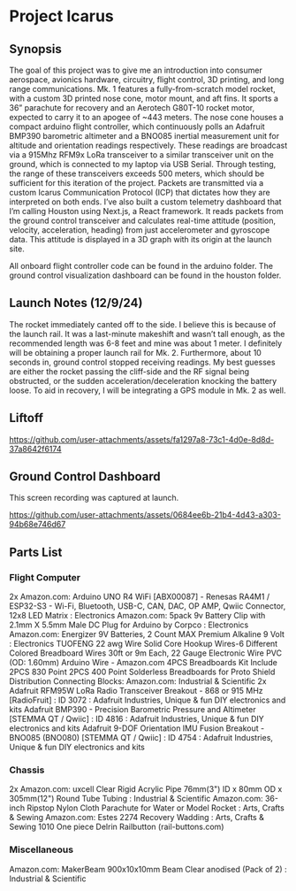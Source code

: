 # Project Icarus

## Synopsis

The goal of this project was to give me an introduction into consumer aerospace, avionics hardware, circuitry, flight control, 3D printing, and long range communications. Mk. 1 features a fully-from-scratch model rocket, with a custom 3D printed nose cone, motor mount, and aft fins. It sports a 36” parachute for recovery and an Aerotech G80T-10 rocket motor, expected to carry it to an apogee of ~443 meters. The nose cone houses a compact arduino flight controller, which continuously polls an Adafruit BMP390 barometric altimeter and a BNO085 inertial measurement unit for altitude and orientation readings respectively. These readings are broadcast via a 915Mhz RFM9x LoRa transceiver to a similar transceiver unit on the ground, which is connected to my laptop via USB Serial. Through testing, the range of these transceivers exceeds 500 meters, which should be sufficient for this iteration of the project. Packets are transmitted via a custom Icarus Communication Protocol (ICP) that dictates how they are interpreted on both ends. I’ve also built a custom telemetry dashboard that I’m calling Houston using Next.js, a React framework. It reads packets from the ground control transceiver and calculates real-time attitude (position, velocity, acceleration, heading) from just accelerometer and gyroscope data. This attitude is displayed in a 3D graph with its origin at the launch site.

All onboard flight controller code can be found in the arduino folder. The ground control visualization dashboard can be found in the houston folder.

## Launch Notes (12/9/24)

The rocket immediately canted off to the side. I believe this is because of the launch rail. It was a last-minute makeshift and wasn’t tall enough, as the recommended length was 6-8 feet and mine was about 1 meter. I definitely will be obtaining a proper launch rail for Mk. 2. Furthermore, about 10 seconds in, ground control stopped receiving readings. My best guesses are either the rocket passing the cliff-side and the RF signal being obstructed, or the sudden acceleration/deceleration knocking the battery loose. To aid in recovery, I will be integrating a GPS module in Mk. 2 as well.

## Liftoff

https://github.com/user-attachments/assets/fa1297a8-73c1-4d0e-8d8d-37a8642f6174

## Ground Control Dashboard

This screen recording was captured at launch.

https://github.com/user-attachments/assets/0684ee6b-21b4-4d43-a303-94b68e746d67

## Parts List

### Flight Computer
2x Amazon.com: Arduino UNO R4 WiFi [ABX00087] - Renesas RA4M1 / ESP32-S3 - Wi-Fi, Bluetooth, USB-C, CAN, DAC, OP AMP, Qwiic Connector, 12x8 LED Matrix : Electronics
Amazon.com: 5pack 9v Battery Clip with 2.1mm X 5.5mm Male DC Plug for Arduino by Corpco : Electronics
Amazon.com: Energizer 9V Batteries, 2 Count MAX Premium Alkaline 9 Volt : Electronics
TUOFENG 22 awg Wire Solid Core Hookup Wires-6 Different Colored Breadboard Wires 30ft or 9m Each, 22 Gauge Electronic Wire PVC (OD: 1.60mm) Arduino Wire - Amazon.com
4PCS Breadboards Kit Include 2PCS 830 Point 2PCS 400 Point Solderless Breadboards for Proto Shield Distribution Connecting Blocks: Amazon.com: Industrial & Scientific
2x Adafruit RFM95W LoRa Radio Transceiver Breakout - 868 or 915 MHz [RadioFruit] : ID 3072 : Adafruit Industries, Unique & fun DIY electronics and kits
Adafruit BMP390 - Precision Barometric Pressure and Altimeter [STEMMA QT / Qwiic] : ID 4816 : Adafruit Industries, Unique & fun DIY electronics and kits
Adafruit 9-DOF Orientation IMU Fusion Breakout - BNO085 (BNO080) [STEMMA QT / Qwiic] : ID 4754 : Adafruit Industries, Unique & fun DIY electronics and kits

### Chassis

2x Amazon.com: uxcell Clear Rigid Acrylic Pipe 76mm(3") ID x 80mm OD x 305mm(12") Round Tube Tubing : Industrial & Scientific
Amazon.com: 36-inch Ripstop Nylon Cloth Parachute for Water or Model Rocket : Arts, Crafts & Sewing
Amazon.com: Estes 2274 Recovery Wadding : Arts, Crafts & Sewing
1010 One piece Delrin Railbutton (rail-buttons.com)

### Miscellaneous

Amazon.com: MakerBeam 900x10x10mm Beam Clear anodised (Pack of 2) : Industrial & Scientific
